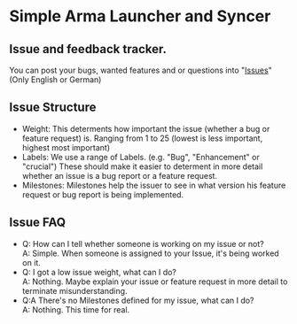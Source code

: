 # Simple Arma Launcher and Syncer

## Issue and feedback tracker.

You can post your bugs, wanted features and or questions into "[Issues](https://gitlab.com/TAINCERcs/salsv2/issues)" (Only English or German)

## Issue Structure
 - Weight: This determents how important the issue (whether a bug or feature request) is. Ranging from 1 to 25 (lowest is less important, highest most important)
 - Labels: We use a range of Labels. (e.g. "Bug", "Enhancement" or "crucial") These should make it easier to determent in more detail whether an issue is a bug report or a feature request.
 - Milestones: Milestones help the issuer to see in what version his feature request or bug report is being implemented.
## Issue FAQ
 - Q: How can I tell whether someone is working on my issue or not?
<br/>A: Simple. When someone is assigned to your Issue, it's being worked on it.
 - Q: I got a low issue weight, what can I do?
<br/>A: Nothing. Maybe explain your issue or feature request in more detail to terminate misunderstanding.
 - Q:A There's no Milestones defined for my issue, what can I do?
<br/> A: Nothing. This time for real.
